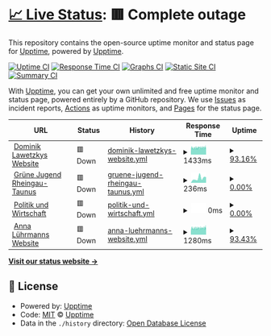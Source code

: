 # [📈 Live Status](https://status.dominiklawetzky.de): <!--live status--> **🟥 Complete outage**

This repository contains the open-source uptime monitor and status page for [Upptime](https://upptime.js.org), powered by [Upptime](https://github.com/upptime/upptime).

[![Uptime CI](https://github.com/dominiklawetzky/status-page/workflows/Uptime%20CI/badge.svg)](https://github.com/dominiklawetzky/status-page/actions?query=workflow%3A%22Uptime+CI%22)
[![Response Time CI](https://github.com/dominiklawetzky/status-page/workflows/Response%20Time%20CI/badge.svg)](https://github.com/dominiklawetzky/status-page/actions?query=workflow%3A%22Response+Time+CI%22)
[![Graphs CI](https://github.com/dominiklawetzky/status-page/workflows/Graphs%20CI/badge.svg)](https://github.com/dominiklawetzky/status-page/actions?query=workflow%3A%22Graphs+CI%22)
[![Static Site CI](https://github.com/dominiklawetzky/status-page/workflows/Static%20Site%20CI/badge.svg)](https://github.com/dominiklawetzky/status-page/actions?query=workflow%3A%22Static+Site+CI%22)
[![Summary CI](https://github.com/dominiklawetzky/status-page/workflows/Summary%20CI/badge.svg)](https://github.com/dominiklawetzky/status-page/actions?query=workflow%3A%22Summary+CI%22)

With [Upptime](https://upptime.js.org), you can get your own unlimited and free uptime monitor and status page, powered entirely by a GitHub repository. We use [Issues](https://github.com/upptime/upptime/issues) as incident reports, [Actions](https://github.com/dominiklawetzky/status-page/actions) as uptime monitors, and [Pages](https://status.dominiklawetzky.de) for the status page.

<!--start: status pages-->
<!-- This summary is generated by Upptime (https://github.com/upptime/upptime) -->
<!-- Do not edit this manually, your changes will be overwritten -->
<!-- prettier-ignore -->
| URL | Status | History | Response Time | Uptime |
| --- | ------ | ------- | ------------- | ------ |
| <img alt="" src="https://icons.duckduckgo.com/ip3/dominiklawetzky.de.ico" height="13"> [Dominik Lawetzkys Website](https://dominiklawetzky.de) | 🟥 Down | [dominik-lawetzkys-website.yml](https://github.com/dominiklawetzky/status-page/commits/HEAD/history/dominik-lawetzkys-website.yml) | <details><summary><img alt="Response time graph" src="./graphs/dominik-lawetzkys-website/response-time-week.png" height="20"> 1433ms</summary><br><a href="https://status.dominiklawetzky.de/history/dominik-lawetzkys-website"><img alt="Response time 1341" src="https://img.shields.io/endpoint?url=https%3A%2F%2Fraw.githubusercontent.com%2Fdominiklawetzky%2Fstatus-page%2FHEAD%2Fapi%2Fdominik-lawetzkys-website%2Fresponse-time.json"></a><br><a href="https://status.dominiklawetzky.de/history/dominik-lawetzkys-website"><img alt="24-hour response time 1470" src="https://img.shields.io/endpoint?url=https%3A%2F%2Fraw.githubusercontent.com%2Fdominiklawetzky%2Fstatus-page%2FHEAD%2Fapi%2Fdominik-lawetzkys-website%2Fresponse-time-day.json"></a><br><a href="https://status.dominiklawetzky.de/history/dominik-lawetzkys-website"><img alt="7-day response time 1433" src="https://img.shields.io/endpoint?url=https%3A%2F%2Fraw.githubusercontent.com%2Fdominiklawetzky%2Fstatus-page%2FHEAD%2Fapi%2Fdominik-lawetzkys-website%2Fresponse-time-week.json"></a><br><a href="https://status.dominiklawetzky.de/history/dominik-lawetzkys-website"><img alt="30-day response time 1316" src="https://img.shields.io/endpoint?url=https%3A%2F%2Fraw.githubusercontent.com%2Fdominiklawetzky%2Fstatus-page%2FHEAD%2Fapi%2Fdominik-lawetzkys-website%2Fresponse-time-month.json"></a><br><a href="https://status.dominiklawetzky.de/history/dominik-lawetzkys-website"><img alt="1-year response time 1339" src="https://img.shields.io/endpoint?url=https%3A%2F%2Fraw.githubusercontent.com%2Fdominiklawetzky%2Fstatus-page%2FHEAD%2Fapi%2Fdominik-lawetzkys-website%2Fresponse-time-year.json"></a></details> | <details><summary><a href="https://status.dominiklawetzky.de/history/dominik-lawetzkys-website">93.16%</a></summary><a href="https://status.dominiklawetzky.de/history/dominik-lawetzkys-website"><img alt="All-time uptime 99.87%" src="https://img.shields.io/endpoint?url=https%3A%2F%2Fraw.githubusercontent.com%2Fdominiklawetzky%2Fstatus-page%2FHEAD%2Fapi%2Fdominik-lawetzkys-website%2Fuptime.json"></a><br><a href="https://status.dominiklawetzky.de/history/dominik-lawetzkys-website"><img alt="24-hour uptime 95.75%" src="https://img.shields.io/endpoint?url=https%3A%2F%2Fraw.githubusercontent.com%2Fdominiklawetzky%2Fstatus-page%2FHEAD%2Fapi%2Fdominik-lawetzkys-website%2Fuptime-day.json"></a><br><a href="https://status.dominiklawetzky.de/history/dominik-lawetzkys-website"><img alt="7-day uptime 93.16%" src="https://img.shields.io/endpoint?url=https%3A%2F%2Fraw.githubusercontent.com%2Fdominiklawetzky%2Fstatus-page%2FHEAD%2Fapi%2Fdominik-lawetzkys-website%2Fuptime-week.json"></a><br><a href="https://status.dominiklawetzky.de/history/dominik-lawetzkys-website"><img alt="30-day uptime 93.16%" src="https://img.shields.io/endpoint?url=https%3A%2F%2Fraw.githubusercontent.com%2Fdominiklawetzky%2Fstatus-page%2FHEAD%2Fapi%2Fdominik-lawetzkys-website%2Fuptime-month.json"></a><br><a href="https://status.dominiklawetzky.de/history/dominik-lawetzkys-website"><img alt="1-year uptime 99.43%" src="https://img.shields.io/endpoint?url=https%3A%2F%2Fraw.githubusercontent.com%2Fdominiklawetzky%2Fstatus-page%2FHEAD%2Fapi%2Fdominik-lawetzkys-website%2Fuptime-year.json"></a></details>
| <img alt="" src="https://icons.duckduckgo.com/ip3/gj-rtk.de.ico" height="13"> [Grüne Jugend Rheingau-Taunus](https://gj-rtk.de) | 🟥 Down | [gruene-jugend-rheingau-taunus.yml](https://github.com/dominiklawetzky/status-page/commits/HEAD/history/gruene-jugend-rheingau-taunus.yml) | <details><summary><img alt="Response time graph" src="./graphs/gruene-jugend-rheingau-taunus/response-time-week.png" height="20"> 236ms</summary><br><a href="https://status.dominiklawetzky.de/history/gruene-jugend-rheingau-taunus"><img alt="Response time 203" src="https://img.shields.io/endpoint?url=https%3A%2F%2Fraw.githubusercontent.com%2Fdominiklawetzky%2Fstatus-page%2FHEAD%2Fapi%2Fgruene-jugend-rheingau-taunus%2Fresponse-time.json"></a><br><a href="https://status.dominiklawetzky.de/history/gruene-jugend-rheingau-taunus"><img alt="24-hour response time 359" src="https://img.shields.io/endpoint?url=https%3A%2F%2Fraw.githubusercontent.com%2Fdominiklawetzky%2Fstatus-page%2FHEAD%2Fapi%2Fgruene-jugend-rheingau-taunus%2Fresponse-time-day.json"></a><br><a href="https://status.dominiklawetzky.de/history/gruene-jugend-rheingau-taunus"><img alt="7-day response time 236" src="https://img.shields.io/endpoint?url=https%3A%2F%2Fraw.githubusercontent.com%2Fdominiklawetzky%2Fstatus-page%2FHEAD%2Fapi%2Fgruene-jugend-rheingau-taunus%2Fresponse-time-week.json"></a><br><a href="https://status.dominiklawetzky.de/history/gruene-jugend-rheingau-taunus"><img alt="30-day response time 224" src="https://img.shields.io/endpoint?url=https%3A%2F%2Fraw.githubusercontent.com%2Fdominiklawetzky%2Fstatus-page%2FHEAD%2Fapi%2Fgruene-jugend-rheingau-taunus%2Fresponse-time-month.json"></a><br><a href="https://status.dominiklawetzky.de/history/gruene-jugend-rheingau-taunus"><img alt="1-year response time 209" src="https://img.shields.io/endpoint?url=https%3A%2F%2Fraw.githubusercontent.com%2Fdominiklawetzky%2Fstatus-page%2FHEAD%2Fapi%2Fgruene-jugend-rheingau-taunus%2Fresponse-time-year.json"></a></details> | <details><summary><a href="https://status.dominiklawetzky.de/history/gruene-jugend-rheingau-taunus">0.00%</a></summary><a href="https://status.dominiklawetzky.de/history/gruene-jugend-rheingau-taunus"><img alt="All-time uptime 53.48%" src="https://img.shields.io/endpoint?url=https%3A%2F%2Fraw.githubusercontent.com%2Fdominiklawetzky%2Fstatus-page%2FHEAD%2Fapi%2Fgruene-jugend-rheingau-taunus%2Fuptime.json"></a><br><a href="https://status.dominiklawetzky.de/history/gruene-jugend-rheingau-taunus"><img alt="24-hour uptime 0.00%" src="https://img.shields.io/endpoint?url=https%3A%2F%2Fraw.githubusercontent.com%2Fdominiklawetzky%2Fstatus-page%2FHEAD%2Fapi%2Fgruene-jugend-rheingau-taunus%2Fuptime-day.json"></a><br><a href="https://status.dominiklawetzky.de/history/gruene-jugend-rheingau-taunus"><img alt="7-day uptime 0.00%" src="https://img.shields.io/endpoint?url=https%3A%2F%2Fraw.githubusercontent.com%2Fdominiklawetzky%2Fstatus-page%2FHEAD%2Fapi%2Fgruene-jugend-rheingau-taunus%2Fuptime-week.json"></a><br><a href="https://status.dominiklawetzky.de/history/gruene-jugend-rheingau-taunus"><img alt="30-day uptime 0.00%" src="https://img.shields.io/endpoint?url=https%3A%2F%2Fraw.githubusercontent.com%2Fdominiklawetzky%2Fstatus-page%2FHEAD%2Fapi%2Fgruene-jugend-rheingau-taunus%2Fuptime-month.json"></a><br><a href="https://status.dominiklawetzky.de/history/gruene-jugend-rheingau-taunus"><img alt="1-year uptime 0.00%" src="https://img.shields.io/endpoint?url=https%3A%2F%2Fraw.githubusercontent.com%2Fdominiklawetzky%2Fstatus-page%2FHEAD%2Fapi%2Fgruene-jugend-rheingau-taunus%2Fuptime-year.json"></a></details>
| <img alt="" src="https://icons.duckduckgo.com/ip3/politikundwirtschaft.de.ico" height="13"> [Politik und Wirtschaft](https://politikundwirtschaft.de) | 🟥 Down | [politik-und-wirtschaft.yml](https://github.com/dominiklawetzky/status-page/commits/HEAD/history/politik-und-wirtschaft.yml) | <details><summary><img alt="Response time graph" src="./graphs/politik-und-wirtschaft/response-time-week.png" height="20"> 0ms</summary><br><a href="https://status.dominiklawetzky.de/history/politik-und-wirtschaft"><img alt="Response time 0" src="https://img.shields.io/endpoint?url=https%3A%2F%2Fraw.githubusercontent.com%2Fdominiklawetzky%2Fstatus-page%2FHEAD%2Fapi%2Fpolitik-und-wirtschaft%2Fresponse-time.json"></a><br><a href="https://status.dominiklawetzky.de/history/politik-und-wirtschaft"><img alt="24-hour response time 0" src="https://img.shields.io/endpoint?url=https%3A%2F%2Fraw.githubusercontent.com%2Fdominiklawetzky%2Fstatus-page%2FHEAD%2Fapi%2Fpolitik-und-wirtschaft%2Fresponse-time-day.json"></a><br><a href="https://status.dominiklawetzky.de/history/politik-und-wirtschaft"><img alt="7-day response time 0" src="https://img.shields.io/endpoint?url=https%3A%2F%2Fraw.githubusercontent.com%2Fdominiklawetzky%2Fstatus-page%2FHEAD%2Fapi%2Fpolitik-und-wirtschaft%2Fresponse-time-week.json"></a><br><a href="https://status.dominiklawetzky.de/history/politik-und-wirtschaft"><img alt="30-day response time 0" src="https://img.shields.io/endpoint?url=https%3A%2F%2Fraw.githubusercontent.com%2Fdominiklawetzky%2Fstatus-page%2FHEAD%2Fapi%2Fpolitik-und-wirtschaft%2Fresponse-time-month.json"></a><br><a href="https://status.dominiklawetzky.de/history/politik-und-wirtschaft"><img alt="1-year response time 0" src="https://img.shields.io/endpoint?url=https%3A%2F%2Fraw.githubusercontent.com%2Fdominiklawetzky%2Fstatus-page%2FHEAD%2Fapi%2Fpolitik-und-wirtschaft%2Fresponse-time-year.json"></a></details> | <details><summary><a href="https://status.dominiklawetzky.de/history/politik-und-wirtschaft">0.00%</a></summary><a href="https://status.dominiklawetzky.de/history/politik-und-wirtschaft"><img alt="All-time uptime 18.73%" src="https://img.shields.io/endpoint?url=https%3A%2F%2Fraw.githubusercontent.com%2Fdominiklawetzky%2Fstatus-page%2FHEAD%2Fapi%2Fpolitik-und-wirtschaft%2Fuptime.json"></a><br><a href="https://status.dominiklawetzky.de/history/politik-und-wirtschaft"><img alt="24-hour uptime 0.00%" src="https://img.shields.io/endpoint?url=https%3A%2F%2Fraw.githubusercontent.com%2Fdominiklawetzky%2Fstatus-page%2FHEAD%2Fapi%2Fpolitik-und-wirtschaft%2Fuptime-day.json"></a><br><a href="https://status.dominiklawetzky.de/history/politik-und-wirtschaft"><img alt="7-day uptime 0.00%" src="https://img.shields.io/endpoint?url=https%3A%2F%2Fraw.githubusercontent.com%2Fdominiklawetzky%2Fstatus-page%2FHEAD%2Fapi%2Fpolitik-und-wirtschaft%2Fuptime-week.json"></a><br><a href="https://status.dominiklawetzky.de/history/politik-und-wirtschaft"><img alt="30-day uptime 0.00%" src="https://img.shields.io/endpoint?url=https%3A%2F%2Fraw.githubusercontent.com%2Fdominiklawetzky%2Fstatus-page%2FHEAD%2Fapi%2Fpolitik-und-wirtschaft%2Fuptime-month.json"></a><br><a href="https://status.dominiklawetzky.de/history/politik-und-wirtschaft"><img alt="1-year uptime 0.00%" src="https://img.shields.io/endpoint?url=https%3A%2F%2Fraw.githubusercontent.com%2Fdominiklawetzky%2Fstatus-page%2FHEAD%2Fapi%2Fpolitik-und-wirtschaft%2Fuptime-year.json"></a></details>
| <img alt="" src="https://icons.duckduckgo.com/ip3/anna-luehrmann.de.ico" height="13"> [Anna Lührmanns Website](https://anna-luehrmann.de) | 🟥 Down | [anna-luehrmanns-website.yml](https://github.com/dominiklawetzky/status-page/commits/HEAD/history/anna-luehrmanns-website.yml) | <details><summary><img alt="Response time graph" src="./graphs/anna-luehrmanns-website/response-time-week.png" height="20"> 1280ms</summary><br><a href="https://status.dominiklawetzky.de/history/anna-luehrmanns-website"><img alt="Response time 1143" src="https://img.shields.io/endpoint?url=https%3A%2F%2Fraw.githubusercontent.com%2Fdominiklawetzky%2Fstatus-page%2FHEAD%2Fapi%2Fanna-luehrmanns-website%2Fresponse-time.json"></a><br><a href="https://status.dominiklawetzky.de/history/anna-luehrmanns-website"><img alt="24-hour response time 1304" src="https://img.shields.io/endpoint?url=https%3A%2F%2Fraw.githubusercontent.com%2Fdominiklawetzky%2Fstatus-page%2FHEAD%2Fapi%2Fanna-luehrmanns-website%2Fresponse-time-day.json"></a><br><a href="https://status.dominiklawetzky.de/history/anna-luehrmanns-website"><img alt="7-day response time 1280" src="https://img.shields.io/endpoint?url=https%3A%2F%2Fraw.githubusercontent.com%2Fdominiklawetzky%2Fstatus-page%2FHEAD%2Fapi%2Fanna-luehrmanns-website%2Fresponse-time-week.json"></a><br><a href="https://status.dominiklawetzky.de/history/anna-luehrmanns-website"><img alt="30-day response time 1152" src="https://img.shields.io/endpoint?url=https%3A%2F%2Fraw.githubusercontent.com%2Fdominiklawetzky%2Fstatus-page%2FHEAD%2Fapi%2Fanna-luehrmanns-website%2Fresponse-time-month.json"></a><br><a href="https://status.dominiklawetzky.de/history/anna-luehrmanns-website"><img alt="1-year response time 1175" src="https://img.shields.io/endpoint?url=https%3A%2F%2Fraw.githubusercontent.com%2Fdominiklawetzky%2Fstatus-page%2FHEAD%2Fapi%2Fanna-luehrmanns-website%2Fresponse-time-year.json"></a></details> | <details><summary><a href="https://status.dominiklawetzky.de/history/anna-luehrmanns-website">93.43%</a></summary><a href="https://status.dominiklawetzky.de/history/anna-luehrmanns-website"><img alt="All-time uptime 99.87%" src="https://img.shields.io/endpoint?url=https%3A%2F%2Fraw.githubusercontent.com%2Fdominiklawetzky%2Fstatus-page%2FHEAD%2Fapi%2Fanna-luehrmanns-website%2Fuptime.json"></a><br><a href="https://status.dominiklawetzky.de/history/anna-luehrmanns-website"><img alt="24-hour uptime 95.84%" src="https://img.shields.io/endpoint?url=https%3A%2F%2Fraw.githubusercontent.com%2Fdominiklawetzky%2Fstatus-page%2FHEAD%2Fapi%2Fanna-luehrmanns-website%2Fuptime-day.json"></a><br><a href="https://status.dominiklawetzky.de/history/anna-luehrmanns-website"><img alt="7-day uptime 93.43%" src="https://img.shields.io/endpoint?url=https%3A%2F%2Fraw.githubusercontent.com%2Fdominiklawetzky%2Fstatus-page%2FHEAD%2Fapi%2Fanna-luehrmanns-website%2Fuptime-week.json"></a><br><a href="https://status.dominiklawetzky.de/history/anna-luehrmanns-website"><img alt="30-day uptime 93.17%" src="https://img.shields.io/endpoint?url=https%3A%2F%2Fraw.githubusercontent.com%2Fdominiklawetzky%2Fstatus-page%2FHEAD%2Fapi%2Fanna-luehrmanns-website%2Fuptime-month.json"></a><br><a href="https://status.dominiklawetzky.de/history/anna-luehrmanns-website"><img alt="1-year uptime 99.43%" src="https://img.shields.io/endpoint?url=https%3A%2F%2Fraw.githubusercontent.com%2Fdominiklawetzky%2Fstatus-page%2FHEAD%2Fapi%2Fanna-luehrmanns-website%2Fuptime-year.json"></a></details>

<!--end: status pages-->

[**Visit our status website →**](https://status.dominiklawetzky.de)

## 📄 License

- Powered by: [Upptime](https://github.com/upptime/upptime)
- Code: [MIT](./LICENSE) © [Upptime](https://upptime.js.org)
- Data in the `./history` directory: [Open Database License](https://opendatacommons.org/licenses/odbl/1-0/)
